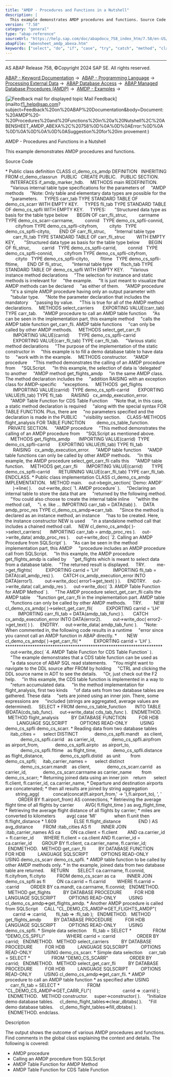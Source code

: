 ```yaml
---
title: "AMDP - Procedures and Functions in a Nutshell"
description: |
  This example demonstrates AMDP procedures and functions. Source Code  Public class definition CLASS cl_demo_cs_amdp DEFINITION INHERITING FROM cl_demo_classrun PUBLIC CREATE PUBLIC. PUBLIC SECTION. INTERFACES if_amdp_marker_hdb. METHODS main REDEFINITION. 'Various internal table type speci
version: "7.58"
category: "general"
type: "abap-reference"
sourceUrl: "https://help.sap.com/doc/abapdocu_758_index_htm/7.58/en-US/abensheet_amdp_abexa.htm"
abapFile: "abensheet_amdp_abexa.htm"
keywords: ["select", "do", "if", "case", "try", "catch", "method", "class", "data", "types", "internal-table", "abensheet", "amdp", "abexa"]
---
```


* * *

AS ABAP Release 758, ©Copyright 2024 SAP SE. All rights reserved.

[ABAP - Keyword Documentation](https://help.sap.com/doc/abapdocu_758_index_htm/7.58/en-US/abenabap.htm) →  [ABAP - Programming Language](https://help.sap.com/doc/abapdocu_758_index_htm/7.58/en-US/abenabap_reference.htm) →  [Processing External Data](https://help.sap.com/doc/abapdocu_758_index_htm/7.58/en-US/abenabap_language_external_data.htm) →  [ABAP Database Access](https://help.sap.com/doc/abapdocu_758_index_htm/7.58/en-US/abendb_access.htm) →  [ABAP Managed Database Procedures (AMDP)](https://help.sap.com/doc/abapdocu_758_index_htm/7.58/en-US/abenamdp.htm) →  [AMDP - Examples](https://help.sap.com/doc/abapdocu_758_index_htm/7.58/en-US/abenamdp_abexas.htm) → 

 [![](Mail.gif?object=Mail.gif "Feedback mail for displayed topic") Mail Feedback](mailto:f1_help@sap.com?subject=Feedback%20on%20ABAP%20Documentation&body=Document:%20AMDP%20-%20Procedures%20and%20Functions%20in%20a%20Nutshell%2C%20ABENSHEET_AMDP_ABEXA%2C%20758%0D%0A%0D%0AError:%0D%0A%0D%0A%0D%0A%0D%0ASuggestion%20for%20im
provement:)

AMDP - Procedures and Functions in a Nutshell

This example demonstrates AMDP procedures and functions.

Source Code   

\* Public class definition
CLASS cl\_demo\_cs\_amdp DEFINITION
  INHERITING FROM cl\_demo\_classrun
  PUBLIC
  CREATE PUBLIC.
  PUBLIC SECTION.
    INTERFACES if\_amdp\_marker\_hdb.
    METHODS main REDEFINITION.
    "Various internal table type specifications for the parameters of
    "AMDP methods
    "Note: Only table and elementary data types are possible for the
    "parameters.
    TYPES carr\_tab TYPE STANDARD TABLE OF demo\_cs\_scarr WITH EMPTY KEY.
    TYPES fli\_tab TYPE STANDARD TABLE OF demo\_cs\_spfli WITH EMPTY KEY.
    TYPES:
      "Structured data type as basis for the table type below
      BEGIN OF carr\_fli\_struc,
        carrname TYPE demo\_cs\_scarr-carrname,
        connid   TYPE demo\_cs\_spfli-connid,
        cityfrom TYPE demo\_cs\_spfli-cityfrom,
        cityto   TYPE demo\_cs\_spfli-cityto,
      END OF carr\_fli\_struc,
      "Internal table type
      carr\_fli\_tab TYPE STANDARD TABLE OF carr\_fli\_struc
        WITH EMPTY KEY,
      "Structured data type as basis for the table type below
      BEGIN OF fli\_struc,
        carrid   TYPE demo\_cs\_spfli-carrid,
        connid   TYPE demo\_cs\_spfli-connid,
        cityfrom TYPE demo\_cs\_spfli-cityfrom,
        cityto   TYPE demo\_cs\_spfli-cityto,
        fltime   TYPE demo\_cs\_spfli-fltime,
      END OF fli\_struc,
      "Internal table type
      flsch\_tab TYPE STANDARD TABLE OF demo\_cs\_spfli WITH EMPTY KEY.
    "Various instance method declarations
    "The selection for instance and static methods is irrelevant for
    "the example.
    "It is just meant to visualize that AMDP methods can be declared
    "as either of them.
    "AMDP procedure
    "It's a simple AMDP procedure having only an output parameter with
    "tabular type.
    "Note the parameter declaration that includes the mandatory
    "passing by value.
    "This is true for all of the AMDP method declarations.
    METHODS select\_carriers
      EXPORTING VALUE(carr\_tab) TYPE carr\_tab.
    "AMDP procedure to call an AMDP table function
    "As can be seen in the implementation part, this example method
    "calls the AMDP table function get\_carr\_fli. AMDP table functions
    "can only be called by other AMDP methods.
    METHODS select\_get\_carr\_fli
      IMPORTING VALUE(carrid)       TYPE demo\_cs\_spfli-carrid
      EXPORTING VALUE(carr\_fli\_tab) TYPE carr\_fli\_tab.
    "Various static method declarations
    "The purpose of the implementation of the static constructor in
    "this example is to fill a demo database table to have data to
    "work with in the example.
    METHODS constructor.
    "AMDP procedure
    "This method demonstrates the calling of an AMDP procedure from
    "SQLScript.
    "In this example, the selection of data is 'delegated' to another
    "AMDP method get\_flights\_amdp
    "in the same AMDP class. The method declaration includes the
    "addition RAISING with an exception class for AMDP-specific
    "exceptions.
    METHODS  get\_flights
      IMPORTING VALUE(carrid)  TYPE demo\_cs\_spfli-carrid
      EXPORTING VALUE(fli\_tab) TYPE fli\_tab
      RAISING   cx\_amdp\_execution\_error.
    "AMDP Table Function for CDS Table Function
    "Note that, in this case, a static method declaration is required
    "along with the special syntax FOR TABLE FUNCTION. Plus, there are
    "no parameters specified and the declaration is made in the PUBLIC
    "visibility section.
    CLASS-METHODS flight\_analysis FOR TABLE FUNCTION
        demo\_cs\_table\_function.
  PRIVATE SECTION.
    "AMDP procedure
    "This method demonstrates the calling of an AMDP procedure from
    "SQLScript as mentioned above.
    METHODS get\_flights\_amdp
      IMPORTING VALUE(carrid)  TYPE demo\_cs\_spfli-carrid
      EXPORTING VALUE(fli\_tab) TYPE fli\_tab
      RAISING   cx\_amdp\_execution\_error.
    "AMDP table function
    "AMDP table functions can only be called by other AMDP methods.
    "In this example, the AMDP procedure select\_get\_carr\_fli calls this
    "AMDP table function.
    METHODS get\_carr\_fli
      IMPORTING VALUE(carrid)       TYPE demo\_cs\_spfli-carrid
      RETURNING VALUE(carr\_fli\_tab) TYPE carr\_fli\_tab.
ENDCLASS.
\* Public class implementation
CLASS cl\_demo\_cs\_amdp IMPLEMENTATION.
  METHOD main.
    out->begin\_section( \`Demo: AMDP\`
      )->line( ).
    out->write\_doc( \`1. AMDP procedure\` ).
    "Declaring an internal table to store the data that are
    "returned by the following method.
    "You could also choose to create the internal table inline
    "within the method call,
    "i. e. like ... IMPORTING carr\_tab = DATA(tab) ).
    DATA amdp\_proc\_res TYPE cl\_demo\_cs\_amdp=>carr\_tab.
    "Since the method is declared as an instance method, an instance
    "has to be created. Here, the instance constructor NEW is used
    "in a standalone method call that includes a chained method call.
    NEW cl\_demo\_cs\_amdp( )->select\_carriers(
      IMPORTING carr\_tab = amdp\_proc\_res ).
    out->write\_data( amdp\_proc\_res ).
    out->write\_doc( \`2. Calling an AMDP Procedure from SQLScript\` ).
    "As can be seen in the method implementation part, this AMDP
    "procedure includes an AMDP procedure call from SQLScript.
    "In this example, the AMDP procedure get\_flights\_amdp is called by
    "get\_flights which is meant to select data from a database table.
    "The returned result is displayed.
    TRY.
        me->get\_flights(
          EXPORTING carrid = 'LH'
          IMPORTING fli\_tab = DATA(call\_amdp\_res) ).
      CATCH cx\_amdp\_execution\_error INTO DATA(error1).
        out->write\_doc( error1->get\_text( ) ).
    ENDTRY.
    out->write\_data( call\_amdp\_res ).
    out->write\_doc( \`3. AMDP Table Function for AMDP Method\` ).
    "The AMDP procedure select\_get\_carr\_fli calls the AMDP table
    "function get\_carr\_fli in the implementation part. AMDP table
    "functions can only be called by other AMDP methods.
    TRY.
        NEW cl\_demo\_cs\_amdp( )->select\_get\_carr\_fli(
          EXPORTING carrid = 'LH'
          IMPORTING carr\_fli\_tab = DATA(amdp\_tab\_func) ).
      CATCH cx\_amdp\_execution\_error INTO DATA(error2).
        out->write\_doc( error2->get\_text( ) ).
    ENDTRY.
    out->write\_data( amdp\_tab\_func ).
    "Note: When commented in, the following code results in a runtime
    "error since you cannot call an AMDP function in ABAP directly.
\*        NEW cl\_demo\_cs\_amdp( )->get\_carr\_fli(
\*          EXPORTING carrid = 'LH' ).
\*\*\*\*\*\*\*\*\*\*\*\*\*\*\*\*\*\*\*\*\*\*\*\*\*\*\*\*\*\*\*\*\*\*\*\*\*\*\*\*\*\*\*\*\*\*\*\*\*\*\*\*\*\*\*\*\*\*\*\*\*\*\*\*\*\*\*\*\*\*
    out->write\_doc( \`4. AMDP Table Function for CDS Table Function\` ).
    "The example demonstrates that a CDS table function can be used as
    "a data source of ABAP SQL read statements.
    "You might want to navigate to the DDL source after FROM by holding
    "CTRL and clicking the DDL source name in ADT to see the details.
    "Or, just check out the F2 help.
    "In this example, the CDS table function is implemented in a way to
    "return accumulated data.
    "In the method implementation for flight\_analysis, first two kinds
    "of data sets from two database tables are gathered. These data
    "sets are joined using an inner join. There, some expressions are
    "included (strings are aggregated, average values are determined).
    SELECT \* FROM demo\_cs\_table\_function
      INTO TABLE @DATA(cds\_tab\_func).
    out->write\_data( cds\_tab\_func ).
  ENDMETHOD.
  METHOD flight\_analysis
         BY DATABASE FUNCTION
         FOR HDB
         LANGUAGE SQLSCRIPT
         OPTIONS READ-ONLY
         USING demo\_cs\_spfli demo\_cs\_scarr.
\* Reading data from two database tables
    itab\_cities =
     select DISTINCT
            demo\_cs\_spfli.mandt    as client,
            demo\_cs\_spfli.carrid   as carrier\_id,
            demo\_cs\_spfli.airpfrom as airport\_from,
            demo\_cs\_spfli.airpto   as airport\_to,
            demo\_cs\_spfli.fltime   as flight\_time,
            demo\_cs\_spfli.distance as flight\_distance,
            demo\_cs\_spfli.distid   as unit
       from demo\_cs\_spfli;
    itab\_carrier\_names =
     select distinct
            demo\_cs\_scarr.mandt    as client,
            demo\_cs\_scarr.carrid   as carrier\_id,
            demo\_cs\_scarr.carrname as carrier\_name
       from demo\_cs\_scarr;
\* Returning joined data using an inner join
   return
     select fl.client, fl.carrier\_id, ca.carrier\_name,
\* Departure and destination airports are concatenated;
\* then all results are joined by string aggregation
        string\_agg(
          concat(concat(fl.airport\_from,' -> '),fl.airport\_to), ', '
          ORDER BY fl.airport\_from) AS connections,
\* Retrieving the average flight time of all flights by carrier
        AVG( fl.flight\_time ) as avg\_flight\_time,
\* Retrieving the average flight distance of all flights by carrier;
\* miles are converted to kilometers
        avg( case 'MI'
             when fl.unit then fl.flight\_distance \* 1.609
             ELSE fl.flight\_distance
             END ) AS avg\_distance
       FROM :itab\_cities AS fl
       INNER JOIN :itab\_carrier\_names AS ca
       ON ca.client = fl.client
       AND ca.carrier\_id = fl.carrier\_id
       WHERE fl.client = ca.client AND fl.carrier\_id = ca.carrier\_id
       GROUP BY fl.client, ca.carrier\_name, fl.carrier\_id;
  ENDMETHOD.
  METHOD get\_carr\_fli
         BY DATABASE FUNCTION
         FOR HDB
         LANGUAGE SQLSCRIPT
         OPTIONS READ-ONLY
         USING demo\_cs\_scarr demo\_cs\_spfli.
\* AMDP table function to be called by other AMDP methods only.
\* In the example, joined data from two database table are returned.
    RETURN
      SELECT ca.carrname, fl.connid, fl.cityfrom, fl.cityto
        FROM demo\_cs\_scarr as ca
        INNER JOIN demo\_cs\_spfli as fl
        ON ca.carrid = fl.carrid
        WHERE fl.carrid = :carrid
        ORDER BY ca.mandt, ca.carrname, fl.connid;
  ENDMETHOD.
  METHOD get\_flights
         BY DATABASE PROCEDURE
         FOR HDB
         LANGUAGE SQLSCRIPT
         OPTIONS READ-ONLY
         USING cl\_demo\_cs\_amdp=>get\_flights\_amdp.
\* Another AMDP procedure is called from SQLScript
    CALL "CL\_DEMO\_CS\_AMDP=>GET\_FLIGHTS\_AMDP"(
      carrid => :carrid,
      fli\_tab => :fli\_tab );
  ENDMETHOD.
  METHOD get\_flights\_amdp
         BY DATABASE PROCEDURE
         FOR HDB
         LANGUAGE SQLSCRIPT
         OPTIONS READ-ONLY
         USING demo\_cs\_spfli.
\* Simple data selection
    fli\_tab = SELECT \*
                FROM "DEMO\_CS\_SPFLI"
                WHERE carrid = :carrid
                ORDER BY carrid;
  ENDMETHOD.
  METHOD select\_carriers
         BY DATABASE PROCEDURE
         FOR HDB
         LANGUAGE SQLSCRIPT
         OPTIONS READ-ONLY
         USING demo\_cs\_scarr.
\* Simple data selection
    carr\_tab = SELECT \*
                FROM "DEMO\_CS\_SCARR"
                ORDER BY carrid;
  ENDMETHOD.
  METHOD select\_get\_carr\_fli
         BY DATABASE PROCEDURE
         FOR HDB
         LANGUAGE SQLSCRIPT
         OPTIONS READ-ONLY
         USING cl\_demo\_cs\_amdp=>get\_carr\_fli.
\* AMDP procedure to call an AMDP table function
\* as specified after USING
    carr\_fli\_tab = SELECT \*
                     FROM "CL\_DEMO\_CS\_AMDP=>GET\_CARR\_FLI"(
                        carrid => :carrid );
  ENDMETHOD.
  METHOD constructor.
    super->constructor( ).
    "Initialize demo database tables.
    cl\_demo\_flight\_tables=>clear\_dbtabs( ).
    "Fill demo database tables.
    cl\_demo\_flight\_tables=>fill\_dbtabs( ).
  ENDMETHOD.
endclass.

Description   

The output shows the outcome of various AMDP procedures and functions. Find comments in the global class explaining the context and details. The following is covered:

-   AMDP procedure
-   Calling an AMDP procedure from SQLScript
-   AMDP Table Function for AMDP Method
-   AMDP Table Function for CDS Table Function